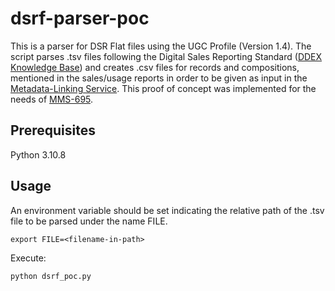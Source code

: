 # dsrf-parser-poc

This is a parser for DSR Flat files using the UGC Profile (Version 1.4). The script parses .tsv files following the Digital Sales Reporting Standard ([DDEX Knowledge Base](https://kb.ddex.net/display/HBK/DDEX+Knowledge+Base)) and creates .csv files for records and compositions, mentioned in the sales/usage reports in order to be given as input in the [Metadata-Linking Service](https://orfium.atlassian.net/wiki/spaces/CMM/pages/1416921138/Metadata-Linking+Service#CSV-Templates). This proof of concept was implemented for the needs of [MMS-695](https://orfium.atlassian.net/browse/MMS-695).

## Prerequisites 

Python 3.10.8

## Usage

An environment variable should be set indicating the relative path of the .tsv file to be parsed under the name FILE. 
```
export FILE=<filename-in-path>
```

Execute:
```
python dsrf_poc.py
```
